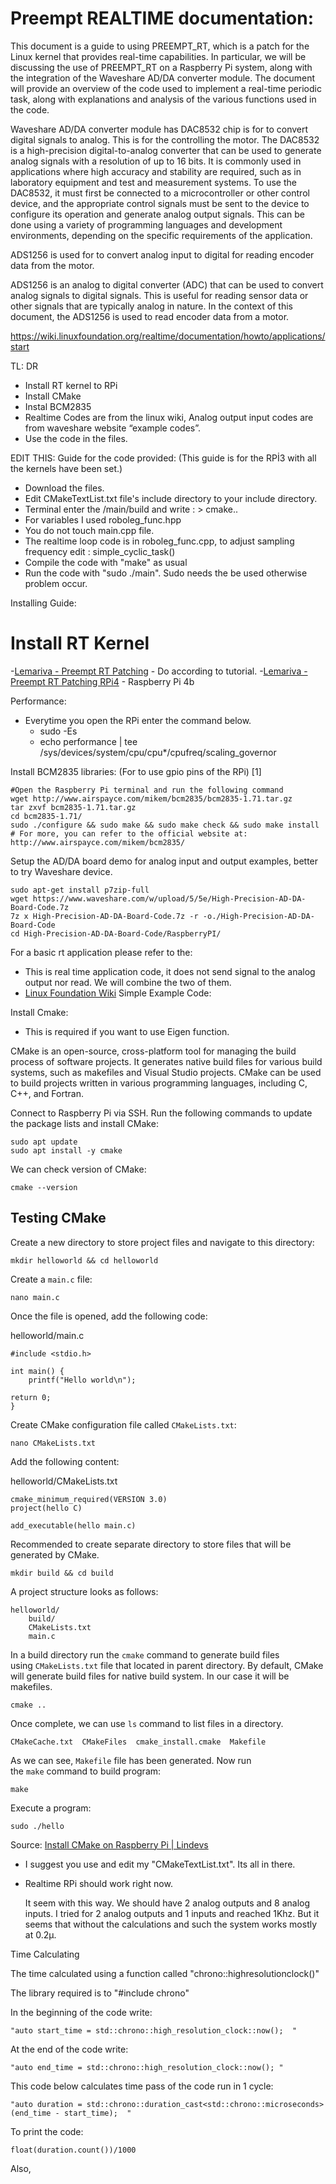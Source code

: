 # Preempt REALTIME documentation: 

This document is a guide to using PREEMPT_RT, which is a patch for the Linux kernel that provides real-time capabilities. In particular, we will be discussing the use of PREEMPT_RT on a Raspberry Pi system, along with the integration of the Waveshare AD/DA converter module. The document will provide an overview of the code used to implement a real-time periodic task, along with explanations and analysis of the various functions used in the code. 

Waveshare AD/DA converter module has DAC8532 chip is for to convert digital signals to analog. This is for the controlling the motor. The DAC8532 is a high-precision digital-to-analog converter that can be used to generate analog signals with a resolution of up to 16 bits. It is commonly used in applications where high accuracy and stability are required, such as in laboratory equipment and test and measurement systems. To use the DAC8532, it must first be connected to a microcontroller or other control device, and the appropriate control signals must be sent to the device to configure its operation and generate analog output signals. This can be done using a variety of programming languages and development environments, depending on the specific requirements of the application.

ADS1256 is used for to convert analog input to digital for reading encoder data from the motor. 

ADS1256 is an analog to digital converter (ADC) that can be used to convert analog signals to digital signals. This is useful for reading sensor data or other signals that are typically analog in nature. In the context of this document, the ADS1256 is used to read encoder data from a motor.

https://wiki.linuxfoundation.org/realtime/documentation/howto/applications/start

TL: DR 

- Install RT kernel to RPi
- Install CMake
- Instal BCM2835
- Realtime Codes are from the linux wiki, Analog output input codes are from waveshare website “example codes”.
- Use the code in the files.

EDIT THIS: Guide for the code provided: 
(This guide is for the RPİ3 with all the kernels have been set.)

- Download the files.
- Edit CMakeTextList.txt file's include directory to your include directory.
- Terminal enter the /main/build and write : > cmake..
- For variables I used roboleg_func.hpp
- You do not touch main.cpp file.
- The realtime loop code is in roboleg_func.cpp, to adjust sampling frequency edit : simple_cyclic_task()
- Compile the code with "make" as usual
- Run the code with "sudo ./main". Sudo needs the be used otherwise problem occur. 

Installing Guide:

# Install RT Kernel
-[Lemariva - Preempt RT Patching](https://lemariva.com/blog/2018/07/raspberry-pi-preempt-rt-patching-tutorial-for-kernel-4-14-y)  - Do according to tutorial.
-[Lemariva - Preempt RT Patching RPi4](https://lemariva.com/blog/2019/09/raspberry-pi-4b-preempt-rt-kernel-419y-performance-test) - Raspberry Pi 4b

Performance:
- Everytime you open the RPi enter the command below.
  - sudo -Es
  - echo performance | tee /sys/devices/system/cpu/cpu*/cpufreq/scaling_governor

Install BCM2835 libraries: (For to use gpio pins of the RPi) [1]

	#Open the Raspberry Pi terminal and run the following command
	wget http://www.airspayce.com/mikem/bcm2835/bcm2835-1.71.tar.gz
	tar zxvf bcm2835-1.71.tar.gz
	cd bcm2835-1.71/
	sudo ./configure && sudo make && sudo make check && sudo make install
	# For more, you can refer to the official website at: http://www.airspayce.com/mikem/bcm2835/
	
Setup the AD/DA board demo for analog input and output examples, better to try Waveshare device. 

	sudo apt-get install p7zip-full
	wget https://www.waveshare.com/w/upload/5/5e/High-Precision-AD-DA-Board-Code.7z
	7z x High-Precision-AD-DA-Board-Code.7z -r -o./High-Precision-AD-DA-Board-Code
	cd High-Precision-AD-DA-Board-Code/RaspberryPI/

For a basic rt application please refer to the: 

 - This is real time application code, it does not send signal to the analog output nor read. We will combine the two of them.
 - [Linux Foundation Wiki](https://wiki.linuxfoundation.org/realtime/documentation/howto/applications/start)
   Simple Example Code:

Install Cmake:
- This is required if you want to use Eigen function.

 CMake is an open-source, cross-platform tool for managing the build process of software projects. It generates native build files for various build systems, such as makefiles and Visual Studio projects. CMake can be used to build projects written in various programming languages, including C, C++, and Fortran.

Connect to Raspberry Pi via SSH. Run the following commands to update the package lists and install CMake:

```
sudo apt update
sudo apt install -y cmake
```

We can check version of CMake:
```
cmake --version
```

## **Testing CMake**

Create a new directory to store project files and navigate to this directory:

```
mkdir helloworld && cd helloworld
```

Create a `main.c` file:

```
nano main.c
```

Once the file is opened, add the following code:

helloworld/main.c

```
#include <stdio.h>

int main() {
    printf("Hello world\n");

return 0;
}
```

Create CMake configuration file called `CMakeLists.txt`:

```
nano CMakeLists.txt
```

Add the following content:

helloworld/CMakeLists.txt

```
cmake_minimum_required(VERSION 3.0)
project(hello C)

add_executable(hello main.c)
```

Recommended to create separate directory to store files that will be generated by CMake.

```
mkdir build && cd build
```

A project structure looks as follows:

```
helloworld/
    build/
    CMakeLists.txt
    main.c
```

In a build directory run the `cmake` command to generate build files using `CMakeLists.txt` file that located in parent directory. By default, CMake will generate build files for native build system. In our case it will be makefiles.

```
cmake ..
```

Once complete, we can use `ls` command to list files in a directory.

```
CMakeCache.txt  CMakeFiles  cmake_install.cmake  Makefile
```

As we can see, `Makefile` file has been generated. Now run the `make` command to build program:

```
make
```

Execute a program:

	sudo ./hello

Source: [Install CMake on Raspberry Pi | Lindevs](https://lindevs.com/install-cmake-on-raspberry-pi/)

- I suggest you use and edit my "CMakeTextList.txt". Its all in there.
- Realtime RPi should work right now.

  It seem with this way. We should have 2 analog outputs and 8 analog inputs. I tried for 2 analog outputs and 1 inputs and reached 1Khz. But it seems that without the calculations and such the system works mostly at 0.2µ.
  

Time Calculating

The time calculated using a function called "chrono::highresolutionclock()"

The library required is to "#include chrono"

In the beginning of the code write: 

	"auto start_time = std::chrono::high_resolution_clock::now();  "

At the end of the code write: 

	"auto end_time = std::chrono::high_resolution_clock::now(); "

This code below calculates time pass of the code run in 1 cycle: 

	"auto duration = std::chrono::duration_cast<std::chrono::microseconds>(end_time - start_time);  "
     
To print the code: 

	float(duration.count())/1000    


Also, 


